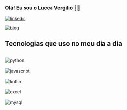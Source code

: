 ### Olá! Eu sou o Lucca Vergilio 🙋‍♂️

[![linkedin](https://img.shields.io/badge/LinkedIn-0077B5?style=for-the-badge&logo=linkedin&logoColor=white)](https://www.linkedin.com/in/luccavc)

[![blog](https://img.shields.io/website-up-down-green-red/http/monip.org.svg)](https://luccadev.my.canva.site/)

## Tecnologias que uso no meu dia a dia 

<div style="display: inline_block"><br/>
 <img align ="center" alt="python" src=https://img.shields.io/badge/Python-3776AB?style=for-the-badge&logo=python&logoColor=white
 </div>

 <div style="display: inline_block"><br/>
 <img align ="center" alt="javascript" src=https://img.shields.io/badge/JavaScript-F7DF1E?style=for-the-badge&logo=javascript&logoColor=black
 </div>

<div style="display: inline_block"><br/>
 <img align ="center" alt="kotlin" src=https://img.shields.io/badge/Kotlin-0095D5?&style=for-the-badge&logo=kotlin&logoColor=white
 </div>

 
<div style="display: inline_block"><br/>
 <img align ="center" alt="excel" src=https://img.shields.io/badge/Microsoft_Excel-217346?style=for-the-badge&logo=microsoft-excel&logoColor=white
 </div>

 <div style="display: inline_block"><br/>
 <img align ="center" alt="mysql" src=https://img.shields.io/badge/MySQL-00000F?style=for-the-badge&logo=mysql&logoColor=white

 </div>
